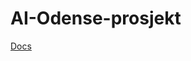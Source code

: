 # AI-Odense-prosjekt

[Docs](https://docs.google.com/document/d/1Rrnog6xXJBLQ_9bYKNUfttmSIgYNdU9Ckb7osctdsDc/edit)
